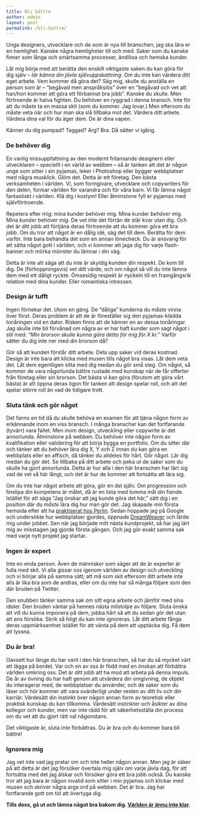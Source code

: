 ```yaml
---
title: Bli bättre
author: admin
layout: post
permalink: /bli-battre/
---
```


<p class="lead">Unga designers, utvecklare och de som är nya till branschen; jag ska lära er en hemlighet. Kanske några hemligheter till och med. Saker som du kanske finner som långa och smärtsamma processer, ändlösa och hemska kunder.</p> 

Låt mig börja med att berätta den enskilt viktigaste saken du kan göra för dig själv &#8211; *lär känna din jävla självuppskattning*. Om du inte kan värdera ditt eget arbete. Vem kommer då göra det? Säg mig, skulle du anställa en person som är &#8211; &#8220;begåvad men anspråkslös&#8221; över en &#8220;begåvad och vet att han/hon kommer att göra ett förbannat bra jobb&#8221;. Kanske du skulle. Men förtroende är halva fighten. Du behöver en ryggrad i denna bransch. Inte för att du måste ta en massa skit (som du kommer. Jag lovar.) Men eftersom du måste veta när och hur man ska slå tillbaka mot det. Värdera ditt arbete. Värdera dina val för du äger dem. De är dina vapen.

Känner du dig pumpad? Taggad? Arg? Bra. Då sätter vi igång.

### De behöver dig

En vanlig missuppfattning av den modernt frilansande designern eller utvecklaren &#8211; speciellt i en värld av webben &#8211; så är tanken att det är någon unge som sitter i sin pyjamas, leker i Photoshop eller bygger webbplatser med några musklick. Glöm det. Detta är ett företag. Den bästa verksamheten i världen. Vi, som formgivare, utvecklare och copywriters för den delen, formar världen för varandra och för våra barn. Vi får lämna något fantastiskt i världen. Klä dig i kostym! Eller åtminstone fyll er pyjamas med självförtroende.

Repetera efter mig: mina kunder behöver mig. Mina kunder *behöver* mig. Mina kunder behöver *mig*. De vet inte det förrän de står kvar utan dig. Och det är ditt jobb att förtjäna deras förtroende att du kommer göra ett bra jobb. Om du tror att något är en dålig idé, säg det till dem. Berätta för dem varför. Inte bara behandla det som en annan lönecheck. Du är ansvarig för att sätta något gott i världen, och vi kommer att jaga dig för varje flash-banner och mörka mönster du lämnar i din väg.

Detta är inte att säga att du inte är skyldig kunden din respekt. De kom till dig. De (förhoppningsvis) vet ditt värde, och om något så vill du inte lämna dem med ett dåligt ryckte. Ömsesidig respekt är nyckeln till en framgångsrik relation med dina kunder. Eller romantiska intressen.

### Design är tufft

Ingen förnekar det. Utom en gäng. De &#8220;dåliga&#8221; kunderna du måste vinna över först. Deras problem är att de är föreställer sig den pyjamas-klädda tonåringen vid en dator. Risken finns att de känner en av dessa tonåringar. Jag skulle inte bli förvånad om några av er har haft kunder som sagt något i stil med: *&#8220;Min brorson skulle kunna göra detta för mig för X kr.&#8221;* Varför sätter du dig inte ner med din brorson då?

Gör så att kunden förstår ditt arbete. Dela upp saker vid deras kostnad. Design är inte bara att klicka med musen tills något bra visas. Låt dem veta det. Låt dem egentligen sitta med dig medan du gör små steg. Om något, så kommer de vara någorlunda bättre rustade med kunskap när de får offerter från företag eller sin brorson. Det bästa vi kan göra (förutom att göra vårt bästa) är att öppna deras ögon för tanken att design spelar roll, och att det spelar större roll än vad de tidigare trott.

### Sluta tänk och gör något

Det fanns en tid då du skulle behöva en examen för att tjäna någon form av erkännande inom en viss bransch. I många branscher kan det fortfarande (tyvärr) vara fallet. Men inom design, utveckling eller copywrite är det annorlunda. Åtminstone på webben. Du behöver inte någon form av kvalifikation eller validering för att börja bygga en portfolio. Om du sitter där och tänker att du behöver lära dig X, Y och Z innan du kan göra en webbplats eller en affisch, då tänker du alldeles för hårt. Gör något. Lär dig medan du gör det. Se tillbaka på ditt arbete och peka ut de saker som du skulle ha gjort annorlunda. Detta är hur alla i den här branschen har lärt sig vad de vet så här långt, och det är hur de kommer att fortsätta att lära sig.

Om du inte har något arbete att göra, gör en del själv. Om progression och finslipa din kompetens är målet, då är en lista med tomma mål din fiende. Istället för att säga &#8220;Jag önskar att jag kunde göra det här,&#8221; sätt dig i en position där du *måste* lära dig hur man gör det. Jag skapade min första hemsida efter att ha [praktiserat hos Perlin][1]. Sedan hoppade jag på Google och undersökte hur webbplatser gjordes, öppnade [DreamWeaver][2] och lärde mig under jobbet. Sen när jag började mitt nästa kundprojekt, så har jag lärt mig av misstagen jag gjorde första gången. Och jag gör exakt samma sak med varje nytt projekt jag startar.

### Ingen är expert

Inte en enda person. Även de människor som säger att de är experter är fulla med skit. Vi alla gissar oss igenom världen av design och utveckling och vi börjar alla på samma sätt; att må som skit eftersom ditt arbete inte alls är lika bra som de andras, eller om du inte har så många följare som den där bruden på Twitter.

Den snubben tänker samma sak om sitt egna arbete och jämför med sina idoler. Den bruden väntar på hennes nästa milstolpe av följare. Sluta önska att vill du kunna imponera på dem, jobba hårt så att du sedan gör det utan att ens försöka. Skrik så högt du kan inte ignoreras. Låt ditt arbete fånga deras uppmärksamhet istället för att vänta på dem att upptäcka dig. Få dem att lyssna.

### Du är bra!

Oavsett hur länge du har varit i den här branschen, så har du så mycket värt att lägga på bordet. Var och en av oss är född med en önskan att förbättra världen omkring oss. Det är ditt jobb att ha mod att arbeta på denna impuls. De år av övning du har haft genom att utvärdera din omgivning, de objekt du interagerar med, de webbplatser du använder, och de saker som du läser och hör kommer att vara ovärderligt under resten av ditt liv och din karriär. Värdesätt din instinkt över någon annan form av teoretisk eller praktisk kunskap du kan tillkomma. Värdesätt instinkter och åsikter av dina kollegor och kunder, men var inte rädd för att säkerhetsställa din process om du vet att du gjort rätt val någonstans.

Det viktigaste är, sluta inte förbättras. Du är bra och du kommer bara bli bättre!

### Ignorera mig

Jag vet inte vad jag pratar om och inte heller någon annan. Men jag är säker på att detta är det jag försöker övertala mig själv om varje jävla dag, för att fortsätta med det jag älskar och försöker göra ett bra jobb också. Du kanske tror att jag bara är någon invalid som sitter i min pyjamas och klickar med musen och skriver några arga ord på webben. Det är bra. Jag har fortfarande gott om tid att övertyga dig.

**Tills dess, gå ut och lämna något bra bakom dig. [Världen är ännu inte klar][3].**

 [1]: http://perlin.nu
 [2]: http://gifrific.com/wp-content/uploads/2012/06/Lloyd-Christmas-Cry-and-Gag-Dumb-and-Dumber.gif
 [3]: http://frankchimero.com/writing/2012/everything-was-made/
